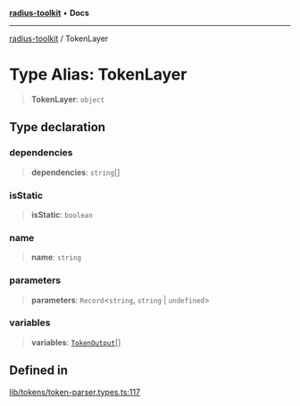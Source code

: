 [**radius-toolkit**](../README.md) • **Docs**

***

[radius-toolkit](../globals.md) / TokenLayer

# Type Alias: TokenLayer

> **TokenLayer**: `object`

## Type declaration

### dependencies

> **dependencies**: `string`[]

### isStatic

> **isStatic**: `boolean`

### name

> **name**: `string`

### parameters

> **parameters**: `Record`\<`string`, `string` \| `undefined`\>

### variables

> **variables**: [`TokenOutput`](TokenOutput.md)[]

## Defined in

[lib/tokens/token-parser.types.ts:117](https://github.com/rangle/radius-token-tango/blob/0fa25351e79af51a833bcebadbd83e27a9791a4f/packages/radius-toolkit/src/lib/tokens/token-parser.types.ts#L117)
